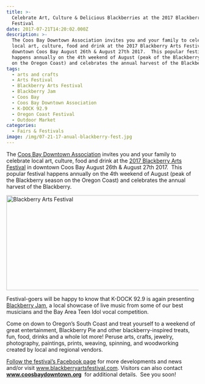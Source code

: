 ```yaml
---
title: >-
  Celebrate Art, Culture & Delicious Blackberries at the 2017 Blackberry Arts
  Festival
date: 2017-07-21T14:20:02.000Z
description: >-
  The Coos Bay Downtown Association invites you and your family to celebrate
  local art, culture, food and drink at the 2017 Blackberry Arts Festival in
  downtown Coos Bay August 26th & August 27th 2017.  This popular festival
  happens annually on the 4th weekend of August (peak of the Blackberry season
  on the Oregon Coast) and celebrates the annual harvest of the Blackberry.
tags:
  - arts and crafts
  - Arts Festival
  - Blackberry Arts Festival
  - Blackberry Jam
  - Coos Bay
  - Coos Bay Downtown Association
  - K-DOCK 92.9
  - Oregon Coast Festival
  - Outdoor Market
categories:
  - Fairs & Festivals
image: /img/07-21-17-anual-blackberry-fest.jpg
---
```

The <a href="http://coosbaydowntown.org/" target="_blank" rel="noopener noreferrer">Coos Bay Downtown Association</a> invites you and your family to celebrate local art, culture, food and drink at the <a href="http://blackberryartsfestival.com/" target="_blank" rel="noopener noreferrer">2017 Blackberry Arts Festival</a> in downtown Coos Bay August 26th & August 27th 2017.  This popular festival happens annually on the 4th weekend of August (peak of the Blackberry season on the Oregon Coast) and celebrates the annual harvest of the Blackberry.

<img class="aligncenter size-large wp-image-93510" src="/wp-content/uploads/2016/07/12642875_983948355018131_172682124319859928_n-674x249.jpg" alt="Blackberry Arts Festival" width="674" height="249" srcset="/wp-content/uploads/2016/07/12642875_983948355018131_172682124319859928_n-674x249.jpg 674w, /wp-content/uploads/2016/07/12642875_983948355018131_172682124319859928_n-200x74.jpg 200w, /wp-content/uploads/2016/07/12642875_983948355018131_172682124319859928_n.jpg 851w" sizes="(max-width: 674px) 100vw, 674px" />

Festival-goers will be happy to know that K-DOCK 92.9 is again presenting <a href="http://blackberryartsfestival.com/entertainment/" target="_blank" rel="noopener noreferrer">Blackberry Jam</a>, a local showcase of live music from some of our best musicians and the Bay Area Teen Idol vocal competition.

Come on down to Oregon&#8217;s South Coast and treat yourself to a weekend of great entertainment, Blackberry Pie and other blackberry-inspired treats, fun, food, drinks and a whole lot more! Peruse arts, crafts, jewelry, photography, paintings, prints, weaving, spinning, and woodworking created by local and regional vendors.

<a href="https://www.facebook.com/Blackberry-Arts-Festival-359868347426138/" target="_blank" rel="noopener noreferrer">Follow the festival&#8217;s Facebook page</a> for more developments and news and/or visit <a href="http://www.blackberryartsfestival.com/" target="_blank" rel="noopener noreferrer">www.blackberryartsfestival.com</a>. Visitors can also contact <a href="http://coosbaydowntown.org/blackberry-arts-festival/" target="_blank" rel="noopener noreferrer"><strong>www.coosbaydowntown.org</strong></a>  for additional details.  See you soon!
